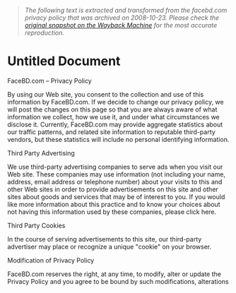 > *The following text is extracted and transformed from the facebd.com privacy policy that was archived on 2008-10-23. Please check the [original snapshot on the Wayback Machine](https://web.archive.org/web/20081023121146id_/http%3A//facebd.com/policy.html) for the most accurate reproduction.*

# Untitled Document

FaceBD.com – Privacy Policy

By using our Web site, you consent to the collection and use of this information by FaceBD.com. If we decide to change our privacy policy, we will post the changes on this page so that you are always aware of what information we collect, how we use it, and under what circumstances we disclose it. Currently, FaceBD.com may provide aggregate statistics about our traffic patterns, and related site information to reputable third-party vendors, but these statistics will include no personal identifying information.  


Third Party Advertising

We use third-party advertising companies to serve ads when you visit our Web site. These companies may use information (not including your name, address, email address or telephone number) about your visits to this and other Web sites in order to provide advertisements on this site and other sites about goods and services that may be of interest to you. If you would like more information about this practice and to know your choices about not having this information used by these companies, please click here.  


Third Party Cookies

In the course of serving advertisements to this site, our third-party advertiser may place or recognize a unique "cookie" on your browser.  


Modification of Privacy Policy

FaceBD.com reserves the right, at any time, to modify, alter or update the Privacy Policy and you agree to be bound by such modifications, alterations
